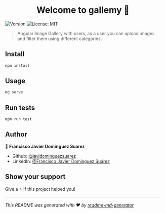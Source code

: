<h1 align="center">Welcome to gallemy 👋</h1>
<p>
  <img alt="Version" src="https://img.shields.io/badge/version-0.0.0-blue.svg?cacheSeconds=2592000" />
  <a href="#" target="_blank">
    <img alt="License: MIT" src="https://img.shields.io/badge/License-MIT-yellow.svg" />
  </a>
</p>

> Angular Image Gallery with users, as a user you can upload images and filter them using different categories.

## Install

```sh
npm install
```

## Usage

```sh
ng serve
```

## Run tests

```sh
npm run test
```

## Author

👤 **Francisco Javier Dominguez Suarez**

* Github: [@javidominguezsuarez](https://github.com/javidominguezsuarez)
* LinkedIn: [@Francisco Javier Domínguez Suárez](https://www.linkedin.com/in/francisco-javier-dom%C3%ADnguez-su%C3%A1rez-b309ba199/)

## Show your support

Give a ⭐️ if this project helped you!

***
_This README was generated with ❤️ by [readme-md-generator](https://github.com/kefranabg/readme-md-generator)_
